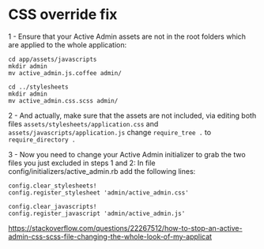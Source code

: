 
# CSS override fix

1 - Ensure that your Active Admin assets are not in the root folders which are applied to the whole application:
```
cd app/assets/javascripts
mkdir admin
mv active_admin.js.coffee admin/

cd ../stylesheets
mkdir admin
mv active_admin.css.scss admin/
```
2 - And actually, make sure that the assets are not included, via editing both files `assets/stylesheets/application.css` and `assets/javascripts/application.js` change `require_tree .` to `require_directory .`

3 - Now you need to change your Active Admin initializer to grab the two files you just excluded in steps 1 and 2: In file config/initializers/active_admin.rb add the following lines:

```
config.clear_stylesheets!
config.register_stylesheet 'admin/active_admin.css'

config.clear_javascripts!
config.register_javascript 'admin/active_admin.js'
```

https://stackoverflow.com/questions/22267512/how-to-stop-an-active-admin-css-scss-file-changing-the-whole-look-of-my-applicat

